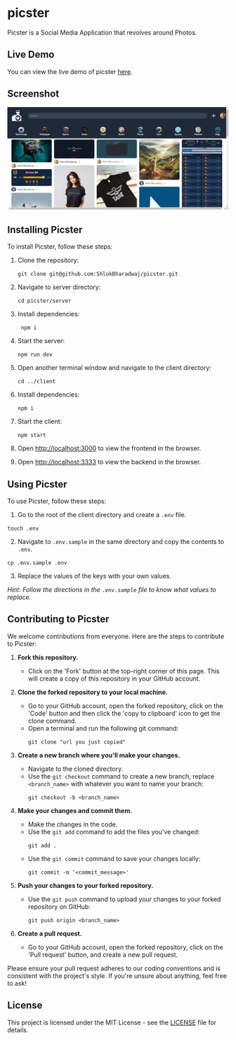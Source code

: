 # picster
Picster is a Social Media Application that revolves around Photos.

## Live Demo

You can view the live demo of picster [here](https://picster-web.netlify.app/).

## Screenshot

![screenshot](/client/public/picster-demo.png)

## Installing Picster

To install Picster, follow these steps:

1. Clone the repository:
   ```
   git clone git@github.com:ShlokBharadwaj/picster.git
   ```
2. Navigate to server directory:
   ```
   cd picster/server
   ```
3. Install dependencies:
   ```
    npm i
    ```
4. Start the server:
   ```
   npm run dev
   ```
5. Open another terminal window and navigate to the client directory:
    ```
    cd ../client
    ```
6. Install dependencies:
    ```
    npm i
    ```
7. Start the client:
    ```
    npm start
    ```
8. Open [http://localhost:3000](http://localhost:3000) to view the frontend in the browser.

9. Open [http://localhost:3333](http://localhost:3333) to view the backend in the browser.

## Using Picster

To use Picster, follow these steps:

<!-- Create a .env files with keys, take .env.sample for reference-->

1. Go to the root of the client directory and create a `.env` file.

```
touch .env
```

2. Navigate to `.env.sample` in the same directory and copy the contents to `.env`.

```
cp .env.sample .env
```

3. Replace the values of the keys with your own values.

*Hint*: _Follow the directions in the `.env.sample` file to know what values to replace._

## Contributing to Picster

We welcome contributions from everyone. Here are the steps to contribute to Picster:

1. **Fork this repository.**
    - Click on the 'Fork' button at the top-right corner of this page. This will create a copy of this repository in your GitHub account.

2. **Clone the forked repository to your local machine.**
    - Go to your GitHub account, open the forked repository, click on the 'Code' button and then click the 'copy to clipboard' icon to get the clone command.
    - Open a terminal and run the following git command:
      ```
      git clone "url you just copied"
      ```

3. **Create a new branch where you'll make your changes.**
    - Navigate to the cloned directory.
    - Use the `git checkout` command to create a new branch, replace `<branch_name>` with whatever you want to name your branch:
      ```
      git checkout -b <branch_name>
      ```

4. **Make your changes and commit them.**
    - Make the changes in the code.
    - Use the `git add` command to add the files you've changed:
      ```
      git add .
      ```
    - Use the `git commit` command to save your changes locally:
      ```
      git commit -m '<commit_message>'
      ```

5. **Push your changes to your forked repository.**
    - Use the `git push` command to upload your changes to your forked repository on GitHub:
      ```
      git push origin <branch_name>
      ```

6. **Create a pull request.**
    - Go to your GitHub account, open the forked repository, click on the 'Pull request' button, and create a new pull request.

Please ensure your pull request adheres to our coding conventions and is consistent with the project's style. If you're unsure about anything, feel free to ask!

## License

This project is licensed under the MIT License - see the [LICENSE](./LICENSE) file for details.